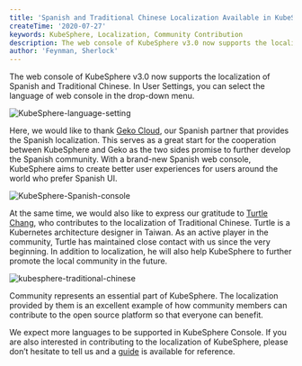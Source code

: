 ```yaml
---
title: 'Spanish and Traditional Chinese Localization Available in KubeSphere Web Console'
createTime: '2020-07-27'
keywords: KubeSphere, Localization, Community Contribution
description: The web console of KubeSphere v3.0 now supports the localization of Spanish and Traditional Chinese.
author: 'Feynman, Sherlock'
---
```


The web console of KubeSphere v3.0 now supports the localization of Spanish and Traditional Chinese. In User Settings, you can select the language of web console in the drop-down menu.

![KubeSphere-language-setting](https://ap3.qingstor.com/kubesphere-website/docs/KubeSphere-language-setting.png)

Here, we would like to thank [Geko Cloud](https://geko.cloud/), our Spanish partner that provides the Spanish localization. This serves as a great start for the cooperation between KubeSphere and Geko as the two sides promise to further develop the Spanish community. With a brand-new Spanish web console, KubeSphere aims to create better user experiences for users around the world who prefer Spanish UI.

![KubeSphere-Spanish-console](https://ap3.qingstor.com/kubesphere-website/docs/KubeSphere-spanish.png)

At the same time, we would also like to express our gratitude to [Turtle Chang](https://www.facebook.com/profile.php?id=100000179480251), who contributes to the localization of Traditional Chinese. Turtle is a Kubernetes architecture designer in Taiwan. As an active player in the community, Turtle has maintained close contact with us since the very beginning. In addition to localization, he will also help KubeSphere to further promote the local community in the future.

![kubesphere-traditional-chinese](https://ap3.qingstor.com/kubesphere-website/docs/Traditional-Chinese-KubeSphere.png)

Community represents an essential part of KubeSphere. The localization provided by them is an excellent example of how community members can contribute to the open source platform so that everyone can benefit.

We expect more languages to be supported in KubeSphere Console. If you are also interested in contributing to the localization of KubeSphere, please don’t hesitate to tell us and a [guide](https://github.com/kubesphere/community/blob/master/sig-docs/localization/how-to-localize-console.md) is available for reference.